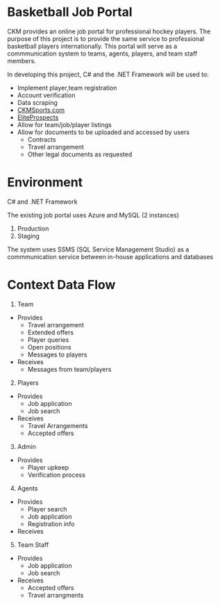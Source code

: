 # Basketball Job Portal

CKM provides an online job portal for professional hockey players. The purpose of this project is to provide the same service to professional basketball players internationally. This portal will serve as a commmunication system to teams, agents, players, and team staff members. 

In developing this project, C# and the .NET Framework will be used to:
  * Implement player,team registration 
  * Account verification
  * Data scraping
   * [CKMSports.com](http://ckmsports.com "CKM Main Page")
   * [EliteProspects](http://jobs.eliteprospects.com "Elite Prospects Main Page")
  * Allow for team/job/player listings
  * Allow for documents to be uploaded and accessed by users
    * Contracts
    * Travel arrangement
    * Other legal documents as requested
  
# Environment
C# and .NET Framework

The existing job portal uses Azure and MySQL (2 instances)
  1. Production 
  2. Staging

The system uses SSMS (SQL Service Management Studio) as a commmunication service between in-house applications and databases

# Context Data Flow
1. Team
  * Provides
    * Travel arrangement
    * Extended offers
    * Player queries
    * Open positions
    * Messages to players
  * Receives
    * Messages from team/players
    
2. Players
  * Provides
    * Job application
    * Job search
  * Receives
    * Travel Arrangements
    * Accepted offers

3. Admin
  * Provides
    * Player upkeep
    * Verification process

4.  Agents
  * Provides
    * Player search
    * Job application 
    * Registration info
  * Receives
  
5. Team Staff
  * Provides
    * Job application
    * Job search
  * Receives
    * Accepted offers
    * Travel arrangments
  
